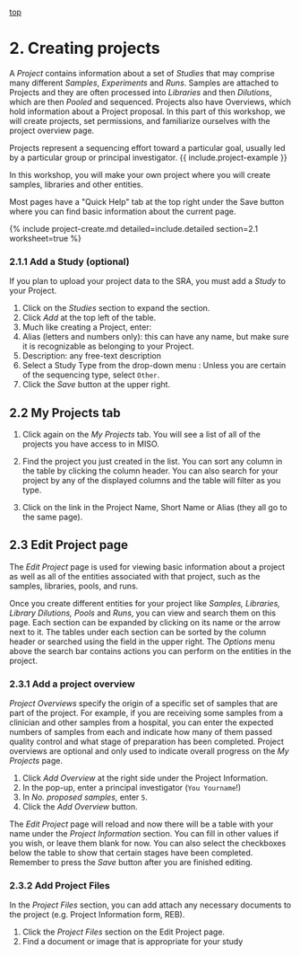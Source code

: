 <a name="proj" href="#" id="toplink">top</a>

# 2. Creating projects

A _Project_ contains information about a set of _Studies_ that may comprise many
different _Samples_, _Experiments_ and _Runs_. Samples are attached to Projects and
they are often processed into _Libraries_ and then _Dilutions_, which are then
_Pooled_ and sequenced. Projects also have Overviews, which hold information about
a Project proposal. In this part of this workshop, we will create projects, set
permissions, and familiarize ourselves with the project overview page.

Projects represent a sequencing effort toward a particular goal, usually led by
a particular group or principal investigator. {{ include.project-example }}

In this workshop, you will make your own project where you will create samples,
libraries and other entities.

Most pages have a "Quick Help" tab at the top right under the Save
button where you can find basic information about the current page.


{% include project-create.md detailed=include.detailed section=2.1 worksheet=true %}

### 2.1.1 Add a Study (optional)

If you plan to upload your project data to the SRA, you must add a _Study_ to 
your Project.

1. Click on the _Studies_ section to expand the section.
1. Click _Add_ at the top left of the table.
1. Much like creating a Project, enter:
  1. Alias (letters and numbers only): this can have any name, but make sure
it is recognizable as belonging to your Project.
  1. Description: any free-text description
  1. Select a Study Type from the drop-down menu : Unless you are certain of the
sequencing type, select `Other`.
1. Click the _Save_ button at the upper right.


## 2.2 My Projects tab

1. Click again on the _My Projects_ tab. You will see a list of all of the projects
you have access to in MISO.

1. Find the project you just created in the list. You can sort any column in the
table by clicking the column header. You can also search for your project by
any of the displayed columns and the table will filter as you type.
1. Click on the link in the Project Name, Short Name or Alias (they all go to the
same page).


## 2.3 Edit Project page

The _Edit Project_ page is used for viewing basic information about a project as
well as all of the entities associated with that project, such as the samples,
libraries, pools, and runs.

Once you create different entities for your project like _Samples, Libraries,
Library Dilutions, Pools_ and _Runs_, you can view and search them on this page.
Each section can be expanded by clicking on its name or the arrow next to it.
The tables under each section can be sorted by the column header or searched
using the field in the upper right. The _Options_ menu above the search bar
contains actions you can perform on the entities in the project.



### 2.3.1 Add a project overview

_Project Overviews_ specify the origin of a specific set of samples
that are part of the project. For example, if you are receiving some samples
from a clinician and other samples from a hospital, you can enter the expected
numbers of samples from each and indicate how many of them passed quality
control and what stage of preparation has been completed. Project overviews are
optional and only used to indicate overall progress on the _My Projects_ page.

1. Click _Add Overview_ at the right side under the Project Information.
1. In the pop-up, enter a principal investigator (`You Yourname`!)
1. In _No. proposed samples_, enter `5`.
1. Click the _Add Overview_ button.

The _Edit Project_ page will reload and now there will be a table with your name
under the _Project Information_ section. You can fill in other values if you wish, or
leave them blank for now. You can also select the checkboxes below the table to
show that certain stages have been completed. Remember to press the _Save_
button after you are finished editing.


### 2.3.2 Add Project Files

In the _Project Files_ section, you can add attach any necessary documents to the
project (e.g. Project Information form, REB).

1. Click the _Project Files_ section on the Edit Project page.
1. Find a document or image that is appropriate for your study
